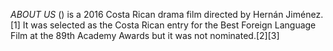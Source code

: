 _ABOUT US_ () is a 2016 Costa Rican drama film directed by Hernán Jiménez.[1] It was selected as the Costa Rican entry for the Best Foreign Language Film at the 89th Academy Awards but it was not nominated.[2][3]
